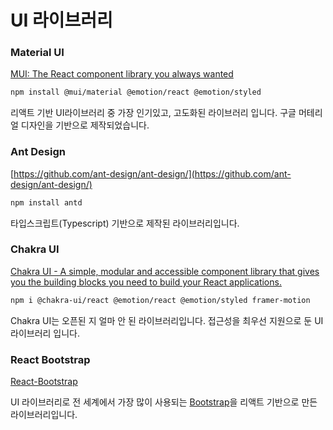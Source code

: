 # UI 라이브러리

### ****Material UI****

[MUI: The React component library you always wanted](https://mui.com/)

```bash
npm install @mui/material @emotion/react @emotion/styled
```

리액트 기반 UI라이브러리 중 가장 인기있고, 고도화된 라이브러리 입니다. 구글 머테리얼 디자인을 기반으로 제작되었습니다.

### **Ant Design**

[https://github.com/ant-design/ant-design/](https://github.com/ant-design/ant-design/)

```bash
npm install antd
```

타입스크립트(Typescript) 기반으로 제작된 라이브러리입니다. 

### **Chakra UI**

[Chakra UI - A simple, modular and accessible component library that gives you the building blocks you need to build your React applications.](https://chakra-ui.com/)

```bash
npm i @chakra-ui/react @emotion/react @emotion/styled framer-motion
```

Chakra UI는 오픈된 지 얼마 안 된 라이브러리입니다. 접근성을 최우선 지원으로 둔 UI 라이브러리 입니다.

### ****React Bootstrap****

[React-Bootstrap](https://react-bootstrap.github.io/)

UI 라이브러리로 전 세계에서 가장 많이 사용되는 [Bootstrap](http://getbootstrap.com/)을 리액트 기반으로 만든 라이브러리입니다.
